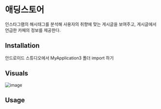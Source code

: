 # 애딩스토어
인스타그램의 해시태그를 분석해 사용자의 취향에 맞는 게시글을 보여주고, 게시글에서 언급한 카페의 정보를 제공한다.

## Installation

안드로이드 스튜디오에서 MyApplication3 폴더 import 하기

## Visuals
![image](https://user-images.githubusercontent.com/31759313/100975432-5a7b1080-3581-11eb-88fc-d4d3ada53dc0.png)
## Usage

